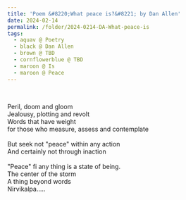 ```yaml
---
title: 'Poem &#8220;What peace is?&#8221; by Dan Allen'
date: 2024-02-14
permalink: /folder/2024-0214-DA-What-peace-is
tags:
  - aquav @ Poetry
  - black @ Dan Allen
  - brown @ TBD
  - cornflowerblue @ TBD
  - maroon @ Is
  - maroon @ Peace
---
```


<br>

<p>
Peril, doom and gloom<br>
Jealousy, plotting and revolt<br>
Words that have weight<br>
for those who measure, assess and contemplate<br>
<br>
But seek not "peace" within any action<br>
And certainly not through inaction<br>
<br>
"Peace" fi any thing is a state of being.<br>
The center of the storm<br>
A thing beyond words<br>
Nirvikalpa.....<br>
</p>